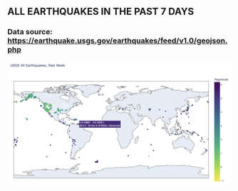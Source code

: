 ## ALL EARTHQUAKES IN THE PAST 7 DAYS

### Data source: https://earthquake.usgs.gov/earthquakes/feed/v1.0/geojson.php

<img src="earthquake_past7_days.png">
